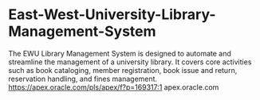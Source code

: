# East-West-University-Library-Management-System
The EWU Library Management System is designed to automate and streamline the management of a university library. It covers core activities such as book cataloging, member registration, book issue and return, reservation handling, and fines management. https://apex.oracle.com/pls/apex/f?p=169317:1 apex.oracle.com
